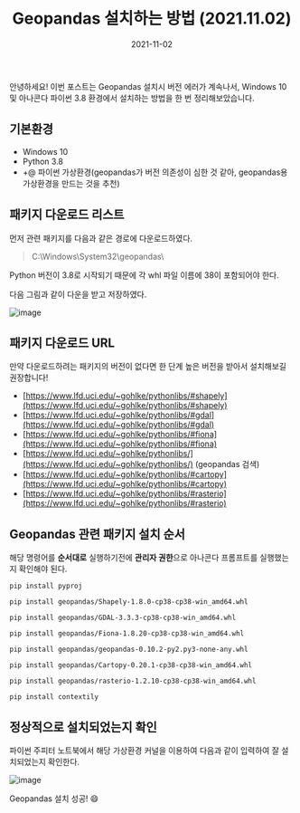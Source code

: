 ﻿---
title: "Geopandas 설치하는 방법 (2021.11.02)"
excerpt: "안녕하세요! 이번 포스트는 Geopandas 설치시 버전 에러가 계속나서, Windows 10 및 아나콘다 파이썬 3.8 환경에서 설치하는 방법을 한 번 정리해보았습니다."

categories:
  - Blog
tags:
  - [geopandas, python]

toc: true
toc_sticky: true

date: 2021-11-02
last_modified_at: 2021-11-10
---

안녕하세요! 이번 포스트는 Geopandas 설치시 버전 에러가 계속나서, Windows 10 및 아나콘다 파이썬 3.8 환경에서 설치하는 방법을 한 번 정리해보았습니다.

## 기본환경

- Windows 10
- Python 3.8
- +@ 파이썬 가상환경(geopandas가 버전 의존성이 심한 것 같아, geopandas용 가상환경을 만드는 것을 추천)

## 패키지 다운로드 리스트

먼저 관련 패키지를 다음과 같은 경로에 다운로드하였다.

> C:\Windows\System32\geopandas\

Python 버전이 3.8로 시작되기 때문에 각 whl 파일 이름에 38이 포함되어야 한다.

다음 그림과 같이 다운을 받고 저장하였다.

![image](https://user-images.githubusercontent.com/43924464/139789272-927d26f7-e4d3-49cc-ad1f-500484f2e3c2.png)

## 패키지 다운로드 URL

만약 다운로드하려는 패키지의 버전이 없다면 한 단계 높은 버전을 받아서 설치해보길 권장합니다!

- [https://www.lfd.uci.edu/~gohlke/pythonlibs/#shapely](https://www.lfd.uci.edu/~gohlke/pythonlibs/#shapely)
- [https://www.lfd.uci.edu/~gohlke/pythonlibs/#gdal](https://www.lfd.uci.edu/~gohlke/pythonlibs/#gdal)
- [https://www.lfd.uci.edu/~gohlke/pythonlibs/#fiona](https://www.lfd.uci.edu/~gohlke/pythonlibs/#fiona)
- [https://www.lfd.uci.edu/~gohlke/pythonlibs/](https://www.lfd.uci.edu/~gohlke/pythonlibs/) (geopandas 검색)
- [https://www.lfd.uci.edu/~gohlke/pythonlibs/#cartopy](https://www.lfd.uci.edu/~gohlke/pythonlibs/#cartopy)
- [https://www.lfd.uci.edu/~gohlke/pythonlibs/#rasterio](https://www.lfd.uci.edu/~gohlke/pythonlibs/#rasterio)

## Geopandas 관련 패키지 설치 순서

해당 명령어를 **순서대로** 실행하기전에 **관리자 권한**으로 아나콘다 프롬프트를 실행했는지 확인해야 된다.

    pip install pyproj

    pip install geopandas/Shapely-1.8.0-cp38-cp38-win_amd64.whl

    pip install geopandas/GDAL-3.3.3-cp38-cp38-win_amd64.whl

    pip install geopandas/Fiona-1.8.20-cp38-cp38-win_amd64.whl

    pip install geopandas/geopandas-0.10.2-py2.py3-none-any.whl

    pip install geopandas/Cartopy-0.20.1-cp38-cp38-win_amd64.whl

    pip install geopandas/rasterio-1.2.10-cp38-cp38-win_amd64.whl

    pip install contextily

## 정상적으로 설치되었는지 확인

파이썬 주피터 노트북에서 해당 가상환경 커널을 이용하여 다음과 같이 입력하여 잘 설치되었는지 확인한다.

![image](https://user-images.githubusercontent.com/43924464/139789332-a1fe2370-8c3d-4add-9782-0205571ad1be.png)

Geopandas 설치 성공! 😄
